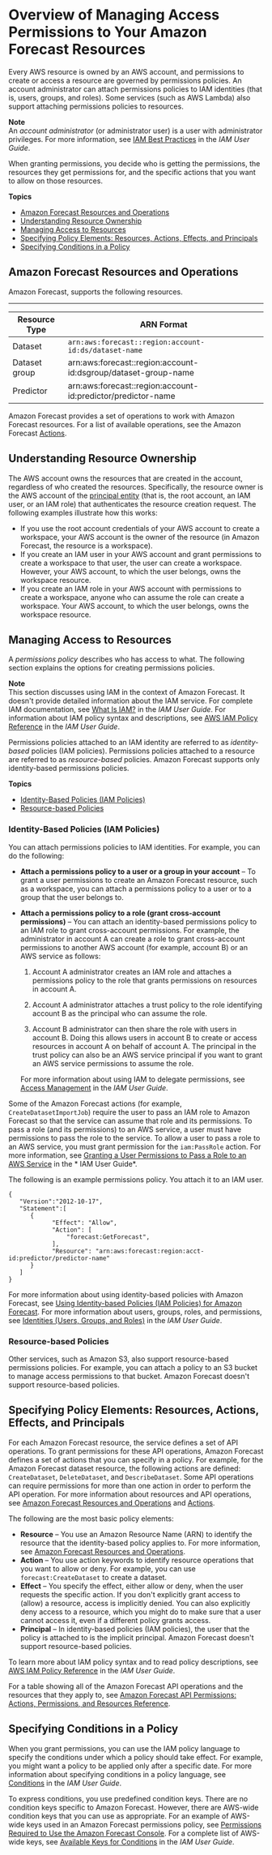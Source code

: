 # Overview of Managing Access Permissions to Your Amazon Forecast Resources<a name="access-control-overview"></a>

Every AWS resource is owned by an AWS account, and permissions to create or access a resource are governed by permissions policies\. An account administrator can attach permissions policies to IAM identities \(that is, users, groups, and roles\)\. Some services \(such as AWS Lambda\) also support attaching permissions policies to resources\. 

**Note**  
An *account administrator* \(or administrator user\) is a user with administrator privileges\. For more information, see [IAM Best Practices](https://docs.aws.amazon.com/IAM/latest/UserGuide/best-practices.html) in the *IAM User Guide*\.

When granting permissions, you decide who is getting the permissions, the resources they get permissions for, and the specific actions that you want to allow on those resources\.

**Topics**
+ [Amazon Forecast Resources and Operations](#access-control-resources)
+ [Understanding Resource Ownership](#access-control-resource-ownership)
+ [Managing Access to Resources](#manage-access-overview)
+ [Specifying Policy Elements: Resources, Actions, Effects, and Principals](#specify-policy-elements)
+ [Specifying Conditions in a Policy](#specifying-conditions-overview)

## Amazon Forecast Resources and Operations<a name="access-control-resources"></a>

Amazon Forecast, supports the following resources\. 


****  

| Resource Type | ARN Format | 
| --- | --- | 
| Dataset |  `arn:aws:forecast::region:account-id:ds/dataset-name`  | 
| Dataset group | arn:aws:forecast::region:account\-id:dsgroup/dataset\-group\-name | 
| Predictor | arn:aws:forecast::region:account\-id:predictor/predictor\-name | 

Amazon Forecast provides a set of operations to work with Amazon Forecast resources\. For a list of available operations, see the Amazon Forecast [Actions](API_Operations.md)\.

## Understanding Resource Ownership<a name="access-control-resource-ownership"></a>

The AWS account owns the resources that are created in the account, regardless of who created the resources\. Specifically, the resource owner is the AWS account of the [principal entity](https://docs.aws.amazon.com/IAM/latest/UserGuide/id_roles_terms-and-concepts.html) \(that is, the root account, an IAM user, or an IAM role\) that authenticates the resource creation request\. The following examples illustrate how this works:
+ If you use the root account credentials of your AWS account to create a workspace, your AWS account is the owner of the resource \(in Amazon Forecast, the resource is a workspace\)\.
+ If you create an IAM user in your AWS account and grant permissions to create a workspace to that user, the user can create a workspace\. However, your AWS account, to which the user belongs, owns the workspace resource\.
+ If you create an IAM role in your AWS account with permissions to create a workspace, anyone who can assume the role can create a workspace\. Your AWS account, to which the user belongs, owns the workspace resource\. 

## Managing Access to Resources<a name="manage-access-overview"></a>

A *permissions policy* describes who has access to what\. The following section explains the options for creating permissions policies\.

**Note**  
This section discusses using IAM in the context of Amazon Forecast\. It doesn't provide detailed information about the IAM service\. For complete IAM documentation, see [What Is IAM?](https://docs.aws.amazon.com/IAM/latest/UserGuide/introduction.html) in the *IAM User Guide*\. For information about IAM policy syntax and descriptions, see [AWS IAM Policy Reference](https://docs.aws.amazon.com/IAM/latest/UserGuide/reference_policies.html) in the *IAM User Guide*\.

Permissions policies attached to an IAM identity are referred to as *identity\-based* policies \(IAM policies\)\. Permissions policies attached to a resource are referred to as *resource\-based* policies\. Amazon Forecast supports only identity\-based permissions policies\. 

**Topics**
+ [Identity\-Based Policies \(IAM Policies\)](#manage-access-iam-policies)
+ [Resource\-based Policies](#manage-access-resource-policies)

### Identity\-Based Policies \(IAM Policies\)<a name="manage-access-iam-policies"></a>

You can attach permissions policies to IAM identities\. For example, you can do the following:
+ **Attach a permissions policy to a user or a group in your account** – To grant a user permissions to create an Amazon Forecast resource, such as a workspace, you can attach a permissions policy to a user or to a group that the user belongs to\.
+ **Attach a permissions policy to a role \(grant cross\-account permissions\)** – You can attach an identity\-based permissions policy to an IAM role to grant cross\-account permissions\. For example, the administrator in account A can create a role to grant cross\-account permissions to another AWS account \(for example, account B\) or an AWS service as follows:

  1. Account A administrator creates an IAM role and attaches a permissions policy to the role that grants permissions on resources in account A\.

  1. Account A administrator attaches a trust policy to the role identifying account B as the principal who can assume the role\. 

  1. Account B administrator can then share the role with users in account B\. Doing this allows users in account B to create or access resources in account A on behalf of account A\. The principal in the trust policy can also be an AWS service principal if you want to grant an AWS service permissions to assume the role\.

  For more information about using IAM to delegate permissions, see [Access Management](https://docs.aws.amazon.com/IAM/latest/UserGuide/access.html) in the *IAM User Guide*\.

Some of the Amazon Forecast actions \(for example, `CreateDatasetImportJob`\) require the user to pass an IAM role to Amazon Forecast so that the service can assume that role and its permissions\. To pass a role \(and its permissions\) to an AWS service, a user must have permissions to pass the role to the service\. To allow a user to pass a role to an AWS service, you must grant permission for the `iam:PassRole` action\. For more information, see [Granting a User Permissions to Pass a Role to an AWS Service](http://docs.aws.amazon.com/IAM/latest/UserGuide/id_roles_use_passrole.html) in the * IAM User Guide*\.

The following is an example permissions policy\. You attach it to an IAM user\. 

```
{
   "Version":"2012-10-17",
   "Statement":[
      {
            "Effect": "Allow",
            "Action": [
                "forecast:GetForecast",
            ],
            "Resource": "arn:aws:forecast:region:acct-id:predictor/predictor-name"
      }
   ]
}
```

For more information about using identity\-based policies with Amazon Forecast, see [Using Identity\-based Policies \(IAM Policies\) for Amazon Forecast](using-identity-based-policies.md)\. For more information about users, groups, roles, and permissions, see [Identities \(Users, Groups, and Roles\)](https://docs.aws.amazon.com/IAM/latest/UserGuide/id.html) in the *IAM User Guide*\. 

### Resource\-based Policies<a name="manage-access-resource-policies"></a>

Other services, such as Amazon S3, also support resource\-based permissions policies\. For example, you can attach a policy to an S3 bucket to manage access permissions to that bucket\. Amazon Forecast doesn't support resource\-based policies\.

## Specifying Policy Elements: Resources, Actions, Effects, and Principals<a name="specify-policy-elements"></a>

For each Amazon Forecast resource, the service defines a set of API operations\. To grant permissions for these API operations, Amazon Forecast defines a set of actions that you can specify in a policy\. For example, for the Amazon Forecast dataset resource, the following actions are defined: `CreateDataset`, `DeleteDataset`, and `DescribeDataset`\. Some API operations can require permissions for more than one action in order to perform the API operation\. For more information about resources and API operations, see [Amazon Forecast Resources and Operations](#access-control-resources) and [Actions](API_Operations.md)\.

The following are the most basic policy elements:
+ **Resource** – You use an Amazon Resource Name \(ARN\) to identify the resource that the identity\-based policy applies to\. For more information, see [Amazon Forecast Resources and Operations](#access-control-resources)\.
+ **Action** – You use action keywords to identify resource operations that you want to allow or deny\. For example, you can use `forecast:CreateDataset` to create a dataset\.
+ **Effect** – You specify the effect, either allow or deny, when the user requests the specific action\. If you don't explicitly grant access to \(allow\) a resource, access is implicitly denied\. You can also explicitly deny access to a resource, which you might do to make sure that a user cannot access it, even if a different policy grants access\.
+ **Principal** – In identity\-based policies \(IAM policies\), the user that the policy is attached to is the implicit principal\. Amazon Forecast doesn't support resource\-based policies\.

To learn more about IAM policy syntax and to read policy descriptions, see [AWS IAM Policy Reference](https://docs.aws.amazon.com/IAM/latest/UserGuide/reference_policies.html) in the *IAM User Guide*\.

For a table showing all of the Amazon Forecast API operations and the resources that they apply to, see [Amazon Forecast API Permissions: Actions, Permissions, and Resources Reference](api-permissions-reference.md)\. 

## Specifying Conditions in a Policy<a name="specifying-conditions-overview"></a>

When you grant permissions, you can use the IAM policy language to specify the conditions under which a policy should take effect\. For example, you might want a policy to be applied only after a specific date\. For more information about specifying conditions in a policy language, see [Conditions](https://docs.aws.amazon.com/IAM/latest/UserGuide/reference_policies_elements.html#Condition) in the *IAM User Guide*\.

To express conditions, you use predefined condition keys\. There are no condition keys specific to Amazon Forecast\. However, there are AWS\-wide condition keys that you can use as appropriate\. For an example of AWS\-wide keys used in an Amazon Forecast permissions policy, see [Permissions Required to Use the Amazon Forecast Console](using-identity-based-policies.md#console-permissions)\. For a complete list of AWS\-wide keys, see [ Available Keys for Conditions](https://docs.aws.amazon.com/IAM/latest/UserGuide/reference_policies_elements.html#AvailableKeys) in the *IAM User Guide*\.